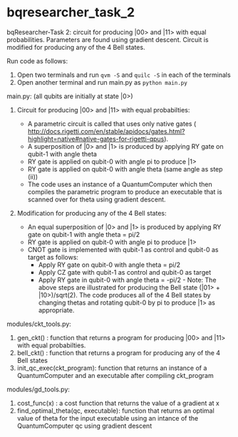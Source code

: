 # bqresearcher_task_2
bqResearcher-Task 2: circuit for producing |00> and |11> with equal probabilities. Parameters are found using gradient descent. Circuit is modified for producing any of the 4 Bell states.

Run code as follows:
1. Open two terminals and run ```qvm -S``` and ```quilc -S``` in each of the terminals
2. Open another terminal and run main.py as ```python main.py```

main.py: (all qubits are initially at state |0>)
  1. Circuit for producing |00> and |11> with equal probabilties:
     - A parametric circuit is called that uses only native gates ( http://docs.rigetti.com/en/stable/apidocs/gates.html?highlight=native#native-gates-for-rigetti-qpus). 
     - A superposition of |0> and |1> is produced by applying RY gate on qubit-1 with angle theta
     - RY gate is applied on qubit-0 with angle pi to produce |1>
     - RY gate is applied on qubit-0 with angle theta (same angle as step (ii))
     - The code uses an instance of a QuantumComputer which then compiles the parametric program to produce an executable that is scanned over for theta using gradient descent.
    
  2. Modification for producing any of the 4 Bell states:
     - An equal superposition of |0> and |1> is produced by applying RY gate on qubit-1 with angle theta = pi/2 
     - RY gate is applied on qubit-0 with angle pi to produce |1>
     - CNOT gate is implemented with qubit-1 as control and qubit-0 as target as follows:
          - Apply RY gate on qubit-0 with angle theta = pi/2
          - Apply CZ gate with qubit-1 as control and qubit-0 as target
          - Apply RY gate in qubit-0 with angle theta = -pi/2
    - Note: The above steps are illustrated for producing the Bell state (|01> + |10>)/sqrt(2). The code produces all of the 4 Bell states by changing thetas and rotating qubit-0 by pi to produce |1> as appropriate. 
    
    
modules/ckt_tools.py:
  1. gen_ckt() : function that returns a program for producing |00> and |11> with equal probabilties.
  2. bell_ckt() : function that returns a program for producing any of the 4 Bell states
  3. init_qc_exec(ckt_program): function that returns an instance of a QuantumComputer and an executable after compiling ckt_program 
  
modules/gd_tools.py:
  1. cost_func(x) : a cost function that returns the value of a gradient at x
  2. find_optimal_theta(qc, executable): function that returns an optimal value of theta for the input executable using an intance of the QuantumComputer qc using gradient descent
